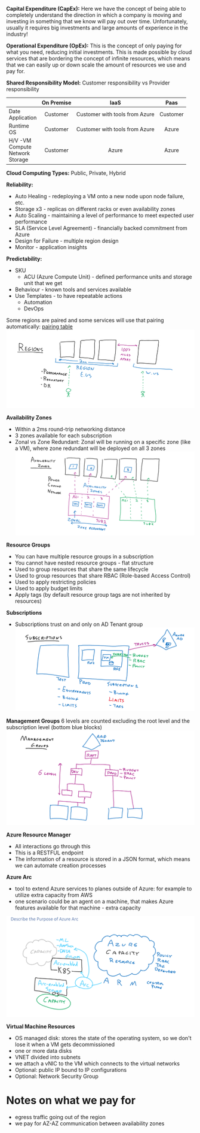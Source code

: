 **Capital Expenditure (CapEx):** Here we have the concept of being able to completely understand the direction in which a 
company is moving and investing in something that we know will pay out over time. Unfortunately, usually it requires
big investments and large amounts of experience in the industry!

**Operational Expenditure (OpEx):** This is the concept of only paying for what you need, reducing initial investments. 
This is made possible by cloud services that are bordering the concept of infinite resources, which means that we can
easily up or down scale the amount of resources we use and pay for.

**Shared Responsibility Model:** Customer responsibility vs Provider responsibility

|                                             | On Premise |              IaaS              |   Paas   |
|---------------------------------------------|:----------:|:------------------------------:|:--------:|
| Date<br/>Application                        |  Customer  | Customer with tools from Azure | Customer |
| Runtime<br/>OS                              |  Customer  | Customer with tools from Azure |  Azure   |
| H/V -VM<br/>Compute<br/>Network<br/>Storage |  Customer  |             Azure              |  Azure   |

**Cloud Computing Types:** Public, Private, Hybrid

**Reliability:**
 - Auto Healing - redeploying a VM onto a new node upon node failure, etc.
 - Storage x3 - replicas on different racks or even availability zones
 - Auto Scaling - maintaining a level of performance to meet expected user performance
 - SLA (Service Level Agreement) - financially backed commitment from Azure
 - Design for Failure - multiple region design
 - Monitor - application insights

**Predictability:**
 - SKU
   - ACU (Azure Compute Unit) - defined performance units and storage unit that we get
 - Behaviour - known tools and services available
 - Use Templates - to have repeatable actions 
   - Automation
   - DevOps

Some regions are paired and some services will use that pairing automatically: [pairing table](https://learn.microsoft.com/en-us/azure/reliability/cross-region-replication-azure#azure-paired-regions)
![AzurePairingTable.png](AzurePairingTable.png)

**Availability Zones**
 - Within a 2ms round-trip networking distance
 - 3 zones available for each subscription
 - Zonal vs Zone Redundant: Zonal will be running on a specific zone (like a VM), where zone redundant will be deployed on all 3 zones
![AvailabilityZones.png](AvailabilityZones.png)

**Resource Groups**
 - You can have multiple resource groups in a subscription
 - You cannot have nested resource groups - flat structure
 - Used to group resources that share the same lifecycle
 - Used to group resources that share RBAC (Role-based Access Control)
 - Used to apply restricting policies
 - Used to apply budget limits
 - Apply tags (by default resource group tags are not inherited by resources)

**Subscriptions**
 - Subscriptions trust on and only on AD Tenant group
![SubscriptionsTheory.png](SubscriptionsTheory.png)

**Management Groups**
6 levels are counted excluding the root level and the subscription level (bottom blue blocks)
![ManagementGroups.png](ManagementGroups.png)

**Azure Resource Manager**
 - All  interactions go through this
 - This is a RESTFUL endpoint
 - The information of a resource is stored in a JSON format, which means we can automate creation processes

**Azure Arc**
 - tool to extend Azure services to planes outside of Azure: for example to utilize extra capacity from AWS
 - one scenario could be an agent on a machine, that makes Azure features available for that machine - extra capacity

![AzureArc.png](AzureArc.png)


**Virtual Machine Resources**
 - OS managed disk: stores the state of the operating system, so we don't lose it when a VM gets decommissioned
 - one or more data disks
 - VNET divided into subnets
 - we attach a vNIC to the VM which connects to the virtual networks
 - Optional: public IP bound to IP configurations
 - Optional: Network Security Group



# **Notes on what we pay for**
 - egress traffic going out of the region
 - we pay for AZ-AZ communication between availability zones